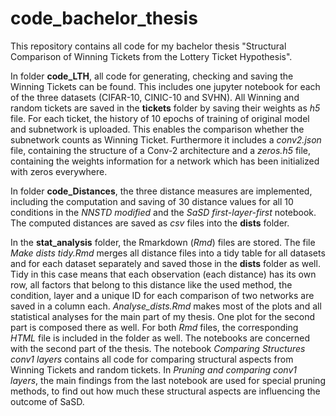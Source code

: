 # code_bachelor_thesis

This repository contains all code for my bachelor thesis "Structural Comparison of Winning Tickets from the Lottery Ticket Hypothesis".

In folder **code_LTH**, all code for generating, checking and saving the Winning Tickets can be found. This includes one jupyter notebook for each of the three datasets (CIFAR-10, CINIC-10 and SVHN). All Winning and random tickets are saved in the **tickets** folder by saving their weights as *h5* file. For each ticket, the history of 10 epochs of training of original model and subnetwork is uploaded. This enables the comparison whether the subnetwork counts as Winning Ticket. Furthermore it includes a *conv2.json* file, containing the structure of a Conv-2 architecture and a *zeros.h5* file, containing the weights information for a network which has been initialized with zeros everywhere.

In folder **code_Distances**, the three distance measures are implemented, including the computation and saving of 30 distance values for all 10 conditions in the *NNSTD modified* and the *SaSD first-layer-first* notebook. The computed distances are saved as *csv* files into the **dists** folder. 

In the **stat_analysis** folder, the Rmarkdown (*Rmd*) files are stored. The file *Make dists tidy.Rmd* merges all distance files into a tidy table for all datasets and for each dataset separately and saved those in the **dists** folder as well. Tidy in this case means that each observation (each distance) has its own row, all factors that belong to this distance like the used method, the condition, layer and a unique ID for each comparison of two networks are saved in a column each. 
*Analyse_dists.Rmd* makes most of the plots and all statistical analyses for the main part of my thesis. One plot for the second part is composed there as well. For both *Rmd* files, the corresponding *HTML* file is included in the folder as well.
The notebooks are concerned with the second part of the thesis. The notebook *Comparing Structures conv1 layers* contains all code for comparing structural aspects from Winning Tickets and random tickets. In *Pruning and comparing conv1 layers*, the main findings from the last notebook are used for special pruning methods, to find out how much these structural aspects are influencing the outcome of SaSD.
